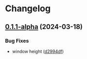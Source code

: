 # Changelog

## [0.1.1-alpha](https://github.com/jjoshm/nightwave-plaza-electron/compare/v0.1.0-alpha...v0.1.1-alpha) (2024-03-18)


### Bug Fixes

* window height ([d2994df](https://github.com/jjoshm/nightwave-plaza-electron/commit/d2994df5616ae6711d05d0bb4f4563277d8cd8db))
